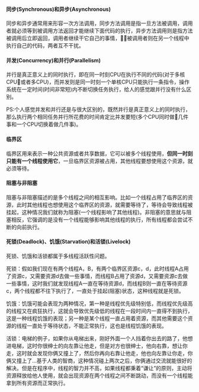 #### 同步(Synchronous)和异步(Asynchronous)

同步和异步通常用来形容一次方法调用，同步方法调用是指一旦方法被调用，调用者就必须等到被调用方法返回才能继续下面代码的执行，异步方法调用则是指方法被调用后立即返回，调用者继续干它自己的事情，被调用者则在另一个线程中执行自己的代码，两者互不干扰。

#### 并发(Concurrency)和并行(Parallelism)

并行是真正意义上的同时执行，即在同一时刻CPU在执行不同的代码(对于多核CPU或者多CPU)，而并发则是同一时刻一个单核CPU只能执行一条指令，操作系统在一定时间(时间非常短)内不断切换任务执行，给人的感觉跟并行没有什么区别。

PS:个人感觉并发和并行还是与很大区别的，既然并行是真正意义上的同时执行，那么执行两个相同任务并行所花费的时间肯定比并发要短(多个CPU同时做几件事和一个CPU切换着做几件事)。

#### 临界区

临界区用来表示一种公共资源或者共享数据，它可以被多个线程使用，**但同一时刻只能有一个线程使用它**，一旦临界区资源被占用，其他线程要想使用这个资源，就必须等待。

#### 阻塞与非阻塞

阻塞与非阻塞描述的是多个线程之间的相互影响。比如一个线程占用了临界区的资源，此时其他线程也想使用这个临界区的资源，就需要等待了，等待会导致线程被挂起，这种情况我们就称为阻塞(一个线程影响了其他线程)。非阻塞的意思就与阻塞相反，它强调的是没有一个线程能够影响其他线程的执行，所有线程都会尝试不断的向前执行。

#### 死锁(Deadlock)、饥饿(Starvation)和活锁(Livelock)

死锁、饥饿和活锁都属于多线程活跃性问题。

死锁：假如我们现在有两个线程A，B，有两个临界区资源c，d，此时线程A占用了资源c，又需要资源d去做一些事情，而线程B占用了资源d，又需要资源c去做一些事情，这时我们就发现线程A一直在等待资源d，而线程B则一直在等待资源c，两个线程都不往下执行了，一直处于挂起(阻塞)状态，这种线程就是死锁。

饥饿：饥饿可能会表现为两种情况，第一种是线程优先级特别低，而线程优先级高的线程又在疯狂执行，这就会导致优先级低的线程在一段时间内一直得不到执行，这是一种线程饥饿的表现；另一种是某个线程一直占用着资源，而其他需要这个资源的线程一直处于等待状态，不能正常执行，这也是线程饥饿的表现。

活锁：电梯的例子，如果你从电梯出来，刚好外面一个人挡着你出去的路了，他想进电梯，这时你很绅士的向左靠让他走，但是对方也很绅士，他向右靠，想让你走，这时就会发现你俩又撞上了，然后你再向右靠让他走，他也向左靠让你走，你俩又撞上了...基于人类的智商，这种情况碰上两次之后，你俩通过交流就能很好的解决。但是在程序中，线程的智力并不高，如果线程都秉着“谦让”的原则，主动将资源释放给他人使用，就会出现资源在两个线程之间不断跳动，而没有一个线程能拿到所有资源而正常执行。

